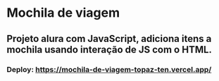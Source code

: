 # Mochila de viagem 

## Projeto alura com JavaScript, adiciona itens a mochila usando interação de JS com o HTML.

### Deploy: https://mochila-de-viagem-topaz-ten.vercel.app/
